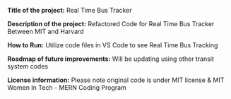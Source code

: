 **Title of the project:** Real Time Bus Tracker

**Description of the project:** Refactored Code for Real Time Bus Tracker Between MIT and Harvard

**How to Run:** Utilize code files in VS Code to see Real Time Bus Tracking 

**Roadmap of future improvements:** Will be updating using other transit system codes

**License information:** Please note original code is under MIT license & MIT Women In Tech - MERN Coding Program

